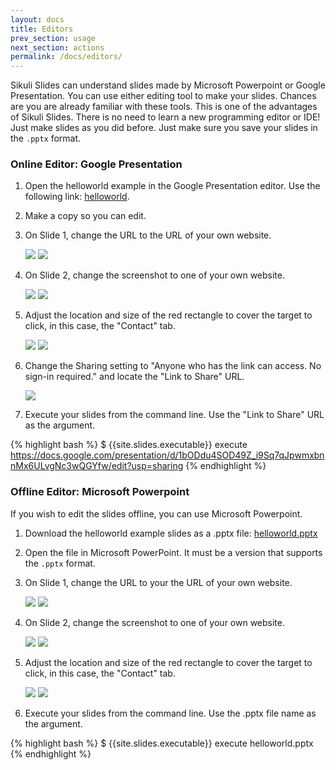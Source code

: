 ```yaml
---
layout: docs
title: Editors
prev_section: usage
next_section: actions
permalink: /docs/editors/
---
```


Sikuli Slides can understand slides made by Microsoft Powerpoint or Google Presentation. You can use either editing tool to make your slides.  Chances are you are already familiar with these tools. This is one of the  advantages of Sikuli Slides. There is no need to learn a new programming editor or IDE! Just make slides as you did before. Just make sure you save your slides in the `.pptx` format.

### Online Editor: Google Presentation 

1. Open the helloworld example in the Google Presentation editor. Use the following link: [helloworld](https://docs.google.com/presentation/d/1w48gExh5oLIT0J8xYXR1RxpqTrZTXJC8OR4UXxShTQ8/edit?usp=sharing).	
2. Make a copy so you can edit.
3. On Slide 1, change the URL to the URL of your own website.

   <img src="/img/gdrive_slide1.png"  class="half img-polaroid"/>
   <img src="/img/gdrive_change_url.png"  class="half img-polaroid"/>

4. On Slide 2, change the screenshot to one of your own website. 

   <img src="/img/gdrive_slide2.png"  class="half img-polaroid"/>
   <img src="/img/gdrive_change_screenshot.png"  class="half img-polaroid"/>

5. Adjust the location and size of the red rectangle to cover the target
   to click, in this case, the "Contact" tab.

   <img src="/img/gdrive_change_screenshot.png"  class="half img-polaroid"/>
   <img src="/img/gdrive_adjust_box.png"  class="half img-polaroid"/>

6. Change the Sharing setting to "Anyone who has the link can access. No sign-in required." and locate the "Link to Share" URL.

   <img src="/img/gdrive_link_to_share.png"  class="half img-polaroid"/>

7. Execute your slides from the command line. Use the "Link to Share" URL as the argument.

{% highlight bash %}
$ {{site.slides.executable}} execute https://docs.google.com/presentation/d/1bODdu4SOD49Z_i9Sq7qJpwmxbnnMx6ULvgNc3wQGYfw/edit?usp=sharing
{% endhighlight %}


### Offline Editor: Microsoft Powerpoint

If you wish to edit the slides offline, you can use Microsoft Powerpoint.

1. Download the helloworld example slides as a .pptx file: [helloworld.pptx](https://docs.google.com/feeds/download/presentations/Export?id=1w48gExh5oLIT0J8xYXR1RxpqTrZTXJC8OR4UXxShTQ8&&exportFormat=pptx)
2. Open the file in Microsoft PowerPoint. It must be a version that supports the `.pptx` format.
3. On Slide 1, change the URL to your the URL of your own website.

   <img class="half img-polaroid" src="/img/powerpoint_slide1.png"/>
   <img class="half img-polaroid" src="/img/powerpoint_change_url.png"/>

4. On Slide 2, change the screenshot to one of your own website. 

   <img class="half img-polaroid" src="/img/powerpoint_slide2.png"/>
   <img class="half img-polaroid" src="/img/powerpoint_change_screenshot.png"/>

5. Adjust the location and size of the red rectangle to cover the target
   to click, in this case, the "Contact" tab.

   <img class="half img-polaroid" src="/img/powerpoint_change_screenshot.png"/>
   <img class="half img-polaroid" src="/img/powerpoint_adjust_box.png"/>

6. Execute your slides from the command line. Use the .pptx file name as the argument.

{% highlight bash %}
$ {{site.slides.executable}} execute helloworld.pptx 
{% endhighlight %}


